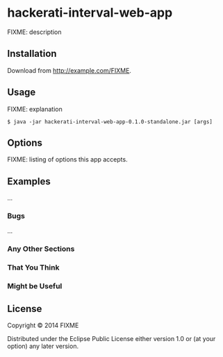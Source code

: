 # hackerati-interval-web-app

FIXME: description

## Installation

Download from http://example.com/FIXME.

## Usage

FIXME: explanation

    $ java -jar hackerati-interval-web-app-0.1.0-standalone.jar [args]

## Options

FIXME: listing of options this app accepts.

## Examples

...

### Bugs

...

### Any Other Sections
### That You Think
### Might be Useful

## License

Copyright © 2014 FIXME

Distributed under the Eclipse Public License either version 1.0 or (at
your option) any later version.
